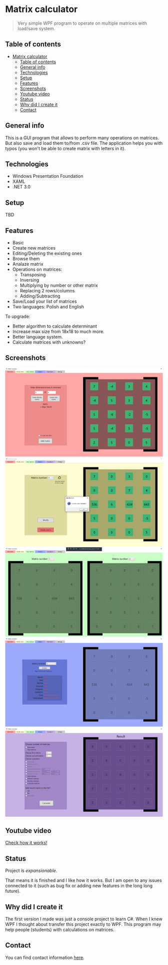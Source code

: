 # Matrix calculator

> Very simple WPF program to operate on multiple matrices with load/save system.

## Table of contents

- [Matrix calculator](#matrix-calculator)
  - [Table of contents](#table-of-contents)
  - [General info](#general-info)
  - [Technologies](#technologies)
  - [Setup](#setup)
  - [Features](#features)
  - [Screenshots](#screenshots)
  - [Youtube video](#youtube-video)
  - [Status](#status)
  - [Why did I create it](#why-did-i-create-it)
  - [Contact](#contact)

## General info

This is a GUI program that allows to perform many operations on matrices. But also save and load them to/from .csv file. The application helps you with typos (you won't be able to create matrix with letters in it).

## Technologies

* Windows Presentation Foundation
* XAML
* .NET 3.0

## Setup

TBD

## Features

* Basic
* Create new matrices
* Editing/Deleting the existing ones
* Browse them
* Analaze matrix
* Operations on matrices:
  * Transposing
  * Inversing
  * Multiplying by number or other matrix
  * Replacing 2 rows/columns
  * Adding/Subtracting
* Save/Load your list of matrices
* Two languages: Polish and English

To upgrade:

* Better algorithm to calculate determinant
* Increase max size from 18x18 to much more.
* Better language system.
* Calculate matrices with unknowns?

## Screenshots

![Adding matrix](./ReadMeIMG/AddMatrix.png)
![Editing matrix](./ReadMeIMG/EditMatrix.png)
![Viewing matrix](./ReadMeIMG/ViewMatrices.png)
![Analysing matrix](./ReadMeIMG/AnalysisMatrix.png)
![Operating matrix](./ReadMeIMG/OperationsMatrix.png)

## Youtube video

[Check how it works!](https://www.youtube.com/watch?v=MHhdeUPdQII)

## Status

Project is _expansionable_.

That means it is finished and I like how it works. But I am open to any issues connected to it (such as bug fix or adding new features in the long long future).

## Why did I create it

The first version I made was just a console project to learn C#. When I knew WPF I thought about transfer this project exactly to WPF. This program may help people (students) with calculations on matrices.

## Contact

You can find contact information [here](https://jacek-jendrzejewski.azurewebsites.net/Contact).
